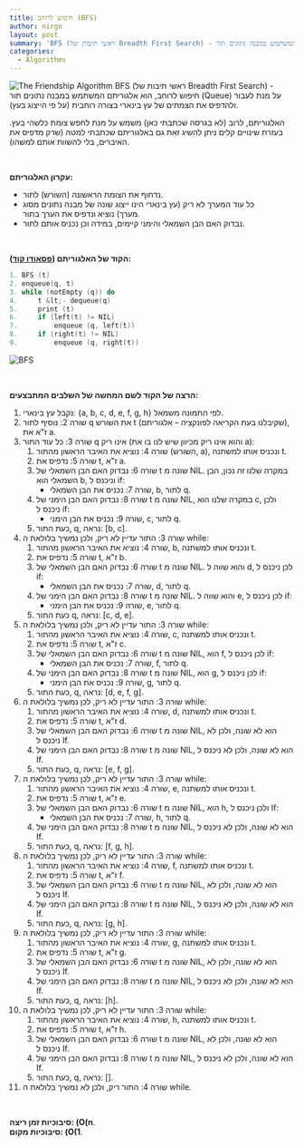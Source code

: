 ```yaml
---
title: חיפוש לרוחב (BFS)
author: nirgn
layout: post
summary: 'BFS (ראשי תיבות של Breadth First Search) - חיפוש לרוחב, הוא אלגוריתם המשתמש במבנה נתונים תור (Queue) על מנת לעבור ולהדפיס את הצמתים של עץ בינארי בצורה רוחבית (על פי הייצוג בעץ).האלגוריתם, לרוב (לא בגרסה שכתבתי כאן) משמש על מנת לחפש צומת כלשהי בעץ. בעזרת שינויים קלים ניתן להשיג זאת גם באלגוריתם שכתבתי בפוסט.'
categories:
  - Algorithms
---
```


![The Friendship Algorithm](http://www.lifelongstudent.net/wp-content/uploads/2014/12/The_Friendship_Algorithm.png)
BFS (ראשי תיבות של Breadth First Search) - חיפוש לרוחב, הוא אלגוריתם המשתמש במבנה נתונים תור (Queue) על מנת לעבור ולהדפיס את הצמתים של עץ בינארי בצורה רוחבית (על פי הייצוג בעץ).

<!--more-->

האלגוריתם, לרוב (לא בגרסה שכתבתי כאן) משמש על מנת לחפש צומת כלשהי בעץ. בעזרת שינויים קלים ניתן להשיג זאת גם באלגוריתם שכתבתי למטה (שרק מדפיס את האיברים, בלי להשוות אותם למשהו).

&nbsp;

**עקרון האלגוריתם:**

  * נדחוף את הצומת הראשונה (השורש) לתור.
  * כל עוד המערך לא ריק (עץ בינארי הינו ייצוג שונה של מבנה נתונים מסוג מערך) נוציא ונדפיס את הערך בתור.
  * נבדוק האם הבן השמאלי והימני קיימים, במידה וכן נכניס אותם לתור.

&nbsp;

**הקוד של האלגוריתם ([פסאודו קוד](https://en.wikipedia.org/wiki/Pseudocode)):**

```c
1. BFS (t)
2. enqueue(q, t)
3. while (notEmpty (q)) do
4.     t &lt;- dequeue(q)
5.     print (t)
6.     if (left(t) != NIL)
7.         enqueue (q, left(t))
8.     if (right(t) != NIL)
9.         enqueue (q, right(t))
```

![BFS](http://www.lifelongstudent.net/wp-content/uploads/2015/06/BFS.gif)

&nbsp;

**הרצה של הקוד לשם המחשה של השלבים המתבצעים:**

1. נקבל עץ בינארי: {a, b, c, d, e, f, g, h} לפי התמונה משמאל.
2. שורה 2: נוסיף לתור q את השורש t (שקיבלנו בעת הקריאה לפונקציה &#8211; אלגוריתם), ז"א את a.
3. שורה 3: כל עוד התור q אינו ריק (והוא אינו ריק מכיוון שיש לנו בו את a):
   1.  שורה 4: נוציא את האיבר הראשון מהתור (השורש, a), ונכניס אותו למשתנה t.
   2. שורה 5: נדפיס את t, ז"א a.
   3. שורה 6: נבדוק האם הבן השמאלי של t שונה מ NIL. במקרה שלנו זה נכון, הבן השמאלי הוא b, וניכנס ל if:
      * שורה 7: נכניס את הבן השמאלי, b, לתור q.
   4. שורה 8: נבדוק האם הבן הימני של t שונה מ NIL, במקרה שלנו הוא c, ולכן ניכנס ל if:
      * שורה 9: נכניס את הבן הימני, c, לתור q.
   5. כעת התור, q, נראה: [b, c].
4. שורה 3: התור עדיין לא ריק, ולכן נמשיך בלולאת ה while:
   1. שורה 4: נוציא את האיבר הראשון מהתור, b, ונכניס אותו למשתנה t.
   2. שורה 5: נדפיס את t, ז"א b.
   3. שורה 6: נבדוק האם הבן השמאלי של t שונה מ NIL. והוא שווה ל d, לכן ניכנס ל if:
      * שורה 7: נכניס את הבן השמאלי, d, לתור q.
   4. שורה 8: נבדוק האם הבן הימני של t שונה מ NIL. והוא שווה ל e, לכן ניכנס ל if:
      * שורה 9: נכניס את הבן הימני, e, לתור q.
   5. כעת התור q, נראה: [c, d, e].
5. שורה 3: התור עדיין לא ריק, ולכן נמשיך בלולאת ה while:
   1. שורה 4: נוציא את האיבר הראשון מהתור, c, ונכניס אותו למשתנה t.
   2. שורה 5: נדפיס את t, ז"א c.
   3. שורה 6: נבדוק האם הבן השמאלי של t שונה מ NIL, הוא f, לכן ניכנס ל if:
      * שורה 7: נכניס את הבן השמאלי, f, לתור q.
   4. שורה 8: נבדוק האם הבן הימני של t שונה מ NIL, הוא g, לכן ניכנס ל if:
      * שורה 9: נכניס את הבן הימני, g, לתור q.
   5. כעת התור, q, נראה: [d, e, f, g].
6. שורה 3: התור עדיין לא ריק, לכן נמשיך בלולאת ה while:
   1. שורה 4: נוציא את האיבר הראשון מהתור, d, ונכניס אותו למשתנה t.
   2. שורה 5: נדפיס את t, ז"א d.
   3. שורה 6: נבדוק האם הבן השמאלי של t שונה מ NIL, הוא לא שונה, ולכן לא ניכנס ל If.
   4. שורה 8: נבדוק האם הבן הימני של t שונה מ NIL, הוא לא שונה, ולכן לא ניכנס ל If.
   5. כעת התור, q, נראה: [e, f, g].
7. שורה 3: התור עדיין לא ריק, לכן נמשיך בלולאת ה while:
   1. שורה 4: נוציא את האיבר הראשון מהתור, e, ונכניס אותו למשתנה t.
   2. שורה 5: נדפיס את t, ז"א e.
   3. שורה 6: נבדוק האם הבן השמאלי של t שונה מ NIL, הוא h, ולכן ניכנס ל If:
      * שורה 7: נכניס את הבן השמאלי, h, לתור q.
   4. שורה 8: נבדוק האם הבן הימני של t שונה מ NIL, הוא לא שונה, ולכן לא ניכנס ל If.
   5. כעת התור, q, נראה: [f, g, h].
8. שורה 3: התור עדיין לא ריק, לכן נמשיך בלולאת ה while:
   1. שורה 4: נוציא את האיבר הראשון מהתור, f, ונכניס אותו למשתנה t.
   2. שורה 5: נדפיס את t, ז"א f.
   3. שורה 6: נבדוק האם הבן השמאלי של t שונה מ NIL, הוא לא שונה, ולכן לא ניכנס ל If.
   4. שורה 8: נבדוק האם הבן הימני של t שונה מ NIL, הוא לא שונה, ולכן לא ניכנס ל If.
   5. כעת התור, q, נראה: [g, h].
9. שורה 3: התור עדיין לא ריק, לכן נמשיך בלולאת ה while:
   1. שורה 4: נוציא את האיבר הראשון מהתור, g, ונכניס אותו למשתנה t.
   2. שורה 5: נדפיס את t, ז"א g.
   3. שורה 6: נבדוק האם הבן השמאלי של t שונה מ NIL, הוא לא שונה, ולכן לא ניכנס ל If.
   4. שורה 8: נבדוק האם הבן הימני של t שונה מ NIL, הוא לא שונה, ולכן לא ניכנס ל If.
   5. כעת התור, q, נראה: [h].
10. שורה 3: התור עדיין לא ריק, לכן נמשיך בלולאת ה while:
    1. שורה 4: נוציא את האיבר הראשון מהתור, h, ונכניס אותו למשתנה t.
    2. שורה 5: נדפיס את t, ז"א h.
    3. שורה 6: נבדוק האם הבן השמאלי של t שונה מ NIL, הוא לא שונה, ולכן לא ניכנס ל If.
    4. שורה 8: נבדוק האם הבן הימני של t שונה מ NIL, הוא לא שונה, ולכן לא ניכנס ל If.
    5. כעת התור, q, נראה: [].
11. שורה 4: התור ריק, ולכן לא נמשיך בלולאת ה while.

&nbsp;

**סיבוכיות זמן ריצה: (O(n**.  
**סיבוכיות מקום: (O(1**.
